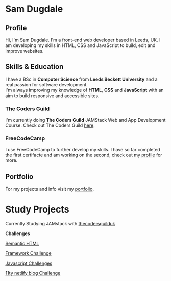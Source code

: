 # Sam Dugdale

## Profile
Hi, I'm Sam Dugdale. I'm a front-end web developer based in Leeds, UK. I am developing my skills in HTML, CSS and JavaScript to build, edit and improve websites.

## Skills & Education
I have a BSc in **Computer Science** from **Leeds Beckett University** and a real passion for software development.  
I'm always improving my knowledge of **HTML**, **CSS** and **JavaScript** with an aim to build responsive and accessible sites.

### The Coders Guild
I'm currently doing **The Coders Guild** JAMStack Web and App Development Course. Check out The Coders Guild <a href="https://thecodersguild.org.uk/" target="_blank">here</a>.

### FreeCodeCamp
I use FreeCodeCamp to further develop my skills. I have so far completed the first certifacte and am working on the second, check out my [profile](https://www.freecodecamp.org/samdugdale) for more.

## Portfolio
For my projects and info visit my [portfolio](https://samdugdale.github.io/).

# Study Projects

Currently Studying JAMstack with <a href="https://thecodersguild.org.uk/" target="_blank">thecodersguilduk</a>

**Challenges**

[Semantic HTML](https://samdugdale.github.io/semantic-html-challenge/)

[Framework Challenge](https://samdugdale.github.io/Deadmau5/)

[Javascript Challenges](https://samdugdale.github.io/Javascript/)

[11ty netlify blog Challenge](https://samdugdaleblog.netlify.app/)
